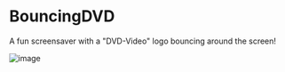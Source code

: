 # BouncingDVD
A fun screensaver with a "DVD-Video" logo bouncing around the screen!

![image](https://github.com/HenryZhao2020/BouncingDVD/assets/75873192/f955e05c-4647-418c-b05e-0470807660f8)
